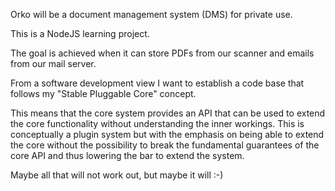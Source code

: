 Orko will be a document management system (DMS) for private use.

This is a NodeJS learning project.

The goal is achieved when it can store PDFs from our scanner and emails from our mail server.

From a software development view I want to establish a code base that follows my "Stable Pluggable Core" concept.

This means that the core system provides an API that can be used to extend the core functionality without understanding the inner workings. This is conceptually a plugin system but with the emphasis on being able to extend the core without the possibility to break the fundamental guarantees of the core API and thus lowering the bar to extend the system.

Maybe all that will not work out, but maybe it will :-)